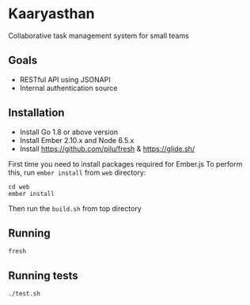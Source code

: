 # Kaaryasthan

Collaborative task management system for small teams

## Goals

- RESTful API using JSONAPI
- Internal authentication source

## Installation

- Install Go 1.8 or above version
- Install Ember 2.10.x and Node 6.5.x
- Install https://github.com/pilu/fresh & https://glide.sh/

First time you need to install packages required for Ember.js
To perform this, run `ember install` from `web` directory:

    cd web
    ember install

Then run the `build.sh` from top directory


## Running

    fresh

## Running tests

    ./test.sh
